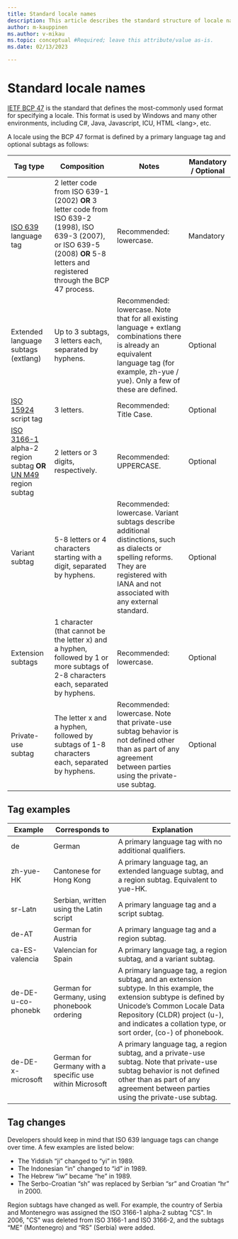 ```yaml
---
title: Standard locale names
description: This article describes the standard structure of locale names.
author: m-kauppinen
ms.author: v-mikau
ms.topic: conceptual #Required; leave this attribute/value as-is.
ms.date: 02/13/2023

---
```


# Standard locale names

[IETF BCP 47](https://www.ietf.org/rfc/bcp/bcp47.txt) is the standard that defines the most-commonly used format for specifying a locale. This format is used by Windows and many other environments, including C#, Java, Javascript, ICU, HTML &lt;lang&gt;, etc.

A locale using the BCP 47 format is defined by a primary language tag and optional subtags as follows:

|Tag type |Composition |Notes |Mandatory / Optional |
|---------|---------|---------|---------|
|[ISO 639](https://www.iso.org/iso-639-language-codes.html) language tag |2 letter code from ISO 639-1 (2002) **OR** 3 letter code from ISO 639-2 (1998), ISO 639-3 (2007), or ISO 639-5 (2008) **OR** 5-8 letters and registered through the BCP 47 process. |Recommended: lowercase. |Mandatory |
|Extended language subtags (extlang) |Up to 3 subtags, 3 letters each, separated by hyphens. |Recommended: lowercase. Note that for all existing language + extlang combinations there is already an equivalent language tag (for example, zh-yue / yue). Only a few of these are defined. |Optional |
|[ISO 15924](https://unicode.org/iso15924/iso15924-codes.html) script tag |3 letters. |Recommended: Title Case. |Optional |
|[ISO 3166-1](https://www.iso.org/iso-3166-country-codes.html) alpha-2 region subtag **OR** [UN M49](https://unstats.un.org/unsd/methodology/m49/) region subtag |2 letters or 3 digits, respectively. |Recommended: UPPERCASE. |Optional |
|Variant subtag |5-8 letters or 4 characters starting with a digit, separated by hyphens. |Recommended: lowercase. Variant subtags describe additional distinctions, such as dialects or spelling reforms. They are registered with IANA and not associated with any external standard. |Optional |
|Extension subtags |1 character (that cannot be the letter x) and a hyphen, followed by 1 or more subtags of 2-8 characters each, separated by hyphens. |Recommended: lowercase. |Optional |
|Private-use subtag |The letter x and a hyphen, followed by subtags of 1-8 characters each, separated by hyphens. |Recommended: lowercase. Note that private-use subtag behavior is not defined other than as part of any agreement between parties using the private-use subtag. |Optional |

## Tag examples

|Example  |Corresponds to  |Explanation  |
|---------|---------|---------|
|de |German |A primary language tag with no additional qualifiers. |
|zh-yue-HK |Cantonese for Hong Kong |A primary language tag, an extended language subtag, and a region subtag. Equivalent to yue-HK. |
|sr-Latn |Serbian, written using the Latin script |A primary language tag and a script subtag. |
|de-AT |German for Austria |A primary language tag and a region subtag. |
|ca-ES-valencia |Valencian for Spain |A primary language tag, a region subtag, and a variant subtag. |
|de-DE-u-co-phonebk |German for Germany, using phonebook ordering |A primary language tag, a region subtag, and an extension subtype. In this example, the extension subtype is defined by Unicode’s Common Locale Data Repository (CLDR) project (u-), and indicates a collation type, or sort order, (co-) of phonebook. |
|de-DE-x-microsoft |German for Germany with a specific use within Microsoft |A primary language tag, a region subtag, and a private-use subtag. Note that private-use subtag behavior is not defined other than as part of any agreement between parties using the private-use subtag. |

## Tag changes

Developers should keep in mind that ISO 639 language tags  can change over time. A few examples are listed below:

- The Yiddish “ji” changed to “yi” in 1989.
- The Indonesian “in” changed to “id” in 1989.
- The Hebrew “iw” became “he” in 1989.
- The Serbo-Croatian “sh” was replaced by Serbian “sr” and Croatian “hr” in 2000.

Region subtags have changed as well. For example, the country of Serbia and Montenegro was assigned the ISO 3166-1 alpha-2 subtag "CS". In 2006, "CS" was deleted from ISO 3166-1 and ISO 3166-2, and the subtags “ME” (Montenegro) and “RS” (Serbia) were added.
